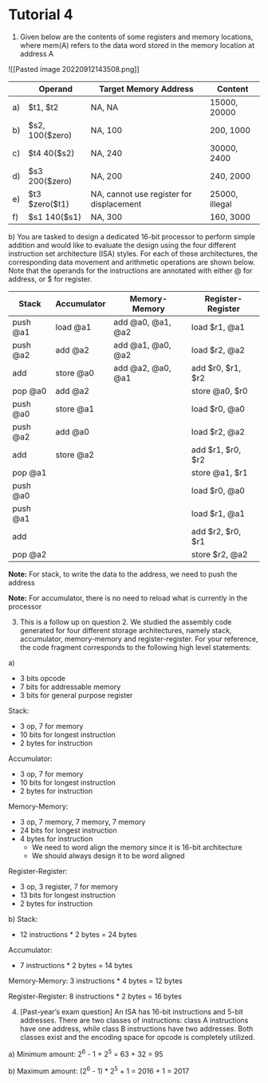 # Tutorial 4

1) Given below are the contents of some registers and memory locations, where mem(A) refers to the data word stored in the memory location at address A

![[Pasted image 20220912143508.png]]

| | Operand | Target Memory Address | Content |
| - | --------|----------------------------|----------|
| a) | $t1, $t2 | NA, NA | 15000, 20000 |
| b) | \$s2, 100($zero) | NA, 100 | 200, 1000 | 
| c) | \$t4 40($s2) | NA, 240| 30000, 2400|
| d) | \$s3 200($zero) |NA, 200|240, 2000|
| e) | \$t3 \$zero($t1)|NA, cannot use register for displacement|25000, illegal|
| f) | \$s1 140($s1) |NA, 300|160, 3000|

b) You are tasked to design a dedicated 16-bit processor to perform simple addition and would like to evaluate the design using the four different instruction set architecture (ISA) styles. For each of these architectures, the corresponding data movement and arithmetic operations are shown below. Note that the operands for the instructions are annotated with either @ for address, or $ for register.

| Stack | Accumulator | Memory-Memory | Register-Register |
|------|----------------|---------------------|-------------------|
| push @a1 | load @a1  | add @a0, @a1, @a2 | load $r1, @a1     |
| push @a2 | add @a2   | add @a1, @a0, @a2 | load $r2, @a2     |
| add      | store @a0 | add @a2, @a0, @a1 | add $r0, $r1, $r2 |
| pop @a0  | add @a2   |                   | store @a0, $r0    |
| push @a0 | store @a1 |                   | load $r0, @a0     |
| push @a2 | add @a0   |                   | load $r2, @a2     |
| add      | store @a2 |                   | add $r1, $r0, $r2 |
| pop @a1  |           |                   | store @a1, $r1    |
| push @a0 |           |                   | load $r0, @a0     |
| push @a1 |           |                   | load $r1, @a1     |
| add      |           |                   | add $r2, $r0, $r1 |
| pop @a2  |           |                   | store $r2, @a2    |
**Note:** For stack, to write the data to the address, we need to push the address

**Note:** For accumulator, there is no need to reload what is currently in the processor

3) This is a follow up on question 2. We studied the assembly code generated for four different storage architectures, namely stack, accumulator, memory-memory and register-register. For your reference, the code fragment corresponds to the following high level statements:

a)
- 3 bits opcode
- 7 bits for addressable memory
- 3 bits for general purpose register

Stack:
- 3 op, 7 for memory
- 10 bits for longest instruction
- 2 bytes for instruction

Accumulator:
- 3 op, 7 for memory
- 10 bits for longest instruction
- 2 bytes for instruction

Memory-Memory:
- 3 op, 7 memory, 7 memory, 7 memory
- 24 bits for longest instruction
- 4 bytes for instruction
	- We need to word align the memory since it is 16-bit architecture
	- We should always design it to be word aligned

Register-Register:
- 3 op, 3 register, 7 for memory
- 13 bits for longest instruction
- 2 bytes for instruction

b) 
Stack:
- 12 instructions * 2 bytes = 24 bytes

Accumulator:
- 7 instructions * 2 bytes = 14 bytes

Memory-Memory:
3 instructions * 4 bytes = 12 bytes

Register-Register:
8 instructions * 2 bytes = 16 bytes

4) [Past-year’s exam question] An ISA has 16-bit instructions and 5-bit addresses. There are two classes of instructions: class A instructions have one address, while class B instructions have two addresses. Both classes exist and the encoding space for opcode is completely utilized.

a) Minimum amount: 2<sup>6</sup> - 1 + 2<sup>5</sup>  = 63 + 32 = 95

b) Maximum amount: (2<sup>6</sup> - 1) * 2<sup>5</sup>  + 1 = 2016 + 1 = 2017 